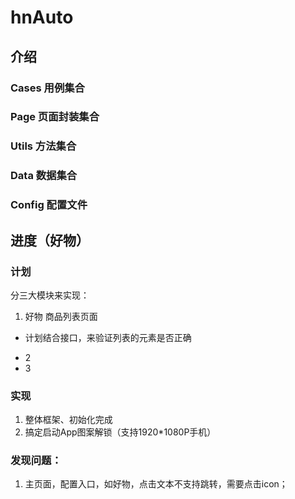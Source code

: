 # hnAuto

## 介绍

### Cases 用例集合

### Page 页面封装集合

### Utils 方法集合

### Data 数据集合

### Config 配置文件

## 进度（好物）

### 计划
分三大模块来实现：
1. 好物 商品列表页面
  - 计划结合接口，来验证列表的元素是否正确
+ 2
+ 3

### 实现
1. 整体框架、初始化完成
2. 搞定启动App图案解锁（支持1920*1080P手机）


### 发现问题：
1. 主页面，配置入口，如好物，点击文本不支持跳转，需要点击icon；
